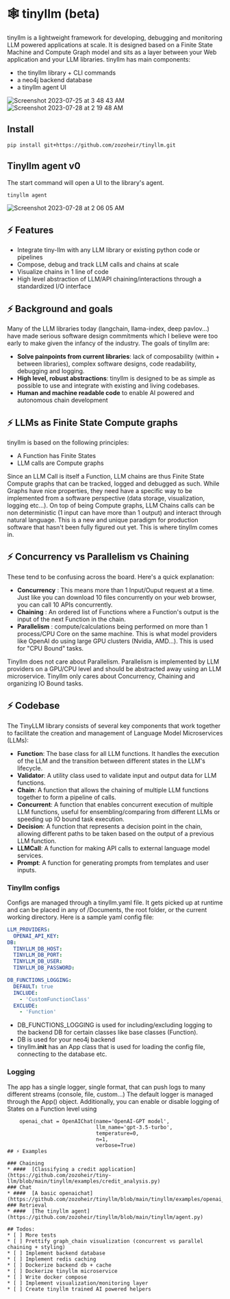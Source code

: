 # 🕸️ tinyllm (beta)
tinyllm is a lightweight framework for developing, debugging and monitoring LLM powered applications at scale. It is designed based on a Finite State Machine and Compute Graph model and sits as a layer between your Web application and your LLM libraries. tinyllm has main components:
- the tinyllm library + CLI commands
- a neo4j backend database
- a tinyllm agent UI

![Screenshot 2023-07-25 at 3 48 43 AM](https://github.com/zozoheir/tiny-llm/assets/42655961/f2db0c02-c18c-45a8-8054-6cd4da474e1e)
![Screenshot 2023-07-28 at 2 19 48 AM](https://github.com/zozoheir/tinyllm/assets/42655961/61c8121e-0909-473e-a475-20626cf6452f)

## Install
```
pip install git+https://github.com/zozoheir/tinyllm.git
```

## Tinyllm agent v0
The start command will open a UI to the library's agent. 
```
tinyllm agent
```
![Screenshot 2023-07-28 at 2 06 05 AM](https://github.com/zozoheir/tinyllm/assets/42655961/7c5a9d62-4c79-499c-9d85-8a9a4a285190)

## ⚡ Features
* Integrate tiny-llm with any LLM library or existing python code or pipelines
* Compose, debug and track LLM calls and chains at scale
* Visualize chains in 1 line of code
* High level abstraction of LLM/API chaining/interactions through a standardized I/O interface

## ⚡ Background and goals
Many of the LLM libraries today (langchain, llama-index, deep pavlov...) have made serious software design commitments which I believe were too early to make given the infancy of the industry.
The goals of tinyllm are:
* **Solve painpoints from current libraries**: lack of composability (within + between libraries), complex software designs, code readability, debugging and logging.
* **High level, robust abstractions**: tinyllm is designed to be as simple as possible to use and integrate with existing and living codebases.
* **Human and machine readable code** to enable AI powered and autonomous chain development

## ⚡ LLMs as Finite State Compute graphs
tinyllm is based on the following principles:
* A Function has Finite States
* LLM calls are Compute graphs

Since an LLM Call is itself a Function, LLM chains are thus Finite State Compute graphs that can be tracked, logged and debugged as such. While Graphs have nice properties, they need have a specific way to be implemented from a software perspective (data storage, visualization, logging etc...).
On top of being Compute graphs, LLM Chains calls can be non deterministic (1 input can have more than 1 output) and interact through natural language. This is a new and unique paradigm for production software that hasn't been fully figured out yet. This is where tinyllm comes in.

## ⚡ Concurrency vs Parallelism vs Chaining
These tend to be confusing across the board. Here's a quick explanation:
- **Concurrency** : This means more than 1 Input/Ouput request at a time. Just like you can download 10 files 
concurrently on your web browser, you can call 10 APIs concurrently.
- **Chaining** : An ordered list of Functions where a Function's output is the input of the next Function in the chain.
- **Parallelism** : compute/calculations being performed on more than 1 process/CPU Core on the same machine. This is what 
model providers like OpenAI do using large GPU clusters (Nvidia, AMD...). This is used for "CPU Bound" tasks.

Tinyllm does not care about Parallelism. Parallelism is implemented by LLM providers
on a GPU/CPU level and should be abstracted away using an LLM microservice.
Tinyllm only cares about Concurrency, Chaining and organizing IO Bound tasks.

## ⚡ Codebase
The TinyLLM library consists of several key components that work together to facilitate the creation and management of Language Model Microservices (LLMs):
* **Function**: The base class for all LLM functions. It handles the execution of the LLM and the transition between different states in the LLM's lifecycle.
* **Validator**: A utility class used to validate input and output data for LLM functions.
* **Chain**: A function that allows the chaining of multiple LLM functions together to form a pipeline of calls.
* **Concurrent**: A function that enables concurrent execution of multiple LLM functions, useful for ensembling/comparing from different LLMs or speeding up IO bound task execution.
* **Decision**: A function that represents a decision point in the chain, allowing different paths to be taken based on the output of a previous LLM function.
* **LLMCall**: A function for making API calls to external language model services.
* **Prompt**: A function for generating prompts from templates and user inputs.


### Tinyllm configs
Configs are managed through a tinyllm.yaml file. It gets picked up at runtime and can be placed in any of /Documents, the root folder, or the current working directory. Here is a sample yaml config file:
```yaml
LLM_PROVIDERS:
  OPENAI_API_KEY: 
DB:
  TINYLLM_DB_HOST: 
  TINYLLM_DB_PORT: 
  TINYLLM_DB_USER: 
  TINYLLM_DB_PASSWORD: 

DB_FUNCTIONS_LOGGING:
  DEFAULT: true
  INCLUDE:
    - 'CustomFunctionClass'
  EXCLUDE:
    - 'Function'
```
* DB_FUNCTIONS_LOGGING is used for including/excluding logging to the backend DB for certain classes like base classes (Function).
* DB is used for your neo4j backend
* tinyllm.__init__ has an App class that is used for loading the config file, connecting to the database etc. 



### Logging
The app has a single logger, single format, that can push logs to many different streams (console, file, custom...)
The default logger is managed through the App() object. 
Additionally, you can enable or disable logging of States on a Function level using 
```
    openai_chat = OpenAIChat(name='OpenAI-GPT model',
                             llm_name='gpt-3.5-turbo',
                             temperature=0,
                             n=1,
                             verbose=True)
## ⚡ Examples

### Chaining
* ####  [Classifying a credit application](https://github.com/zozoheir/tiny-llm/blob/main/tinyllm/examples/credit_analysis.py)
### Chat
* ####  [A basic openaichat](https://github.com/zozoheir/tinyllm/blob/main/tinyllm/examples/openai_chat.py)
### Retrieval
* ####  [The tinyllm agent](https://github.com/zozoheir/tinyllm/blob/main/tinyllm/agent.py)

## Todos:
* [ ] More tests
* [ ] Prettify graph_chain visualization (concurrent vs parallel chaining + styling)
* [ ] Implement backend database 
* [ ] Implement redis caching
* [ ] Dockerize backend db + cache
* [ ] Dockerize tinyllm microservice
* [ ] Write docker compose
* [ ] Implement visualization/monitoring layer
* [ ] Create tinyllm trained AI powered helpers
